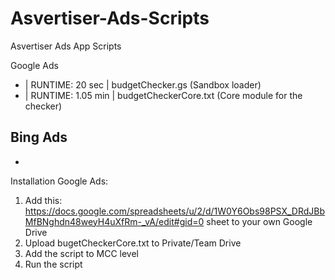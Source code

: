 # Asvertiser-Ads-Scripts
Asvertiser Ads App Scripts

Google Ads
- | RUNTIME: 20 sec | budgetChecker.gs     (Sandbox loader)
- | RUNTIME: 1.05 min | budgetCheckerCore.txt     (Core module for the checker)

Bing Ads
-
-


Installation Google Ads:
1. Add this: https://docs.google.com/spreadsheets/u/2/d/1W0Y6Obs98PSX_DRdJBbMfBNghdn48weyH4uXfRm-_vA/edit#gid=0 sheet to your own Google Drive
2. Upload bugetCheckerCore.txt to Private/Team Drive
3. Add the script to MCC level
4. Run the script
